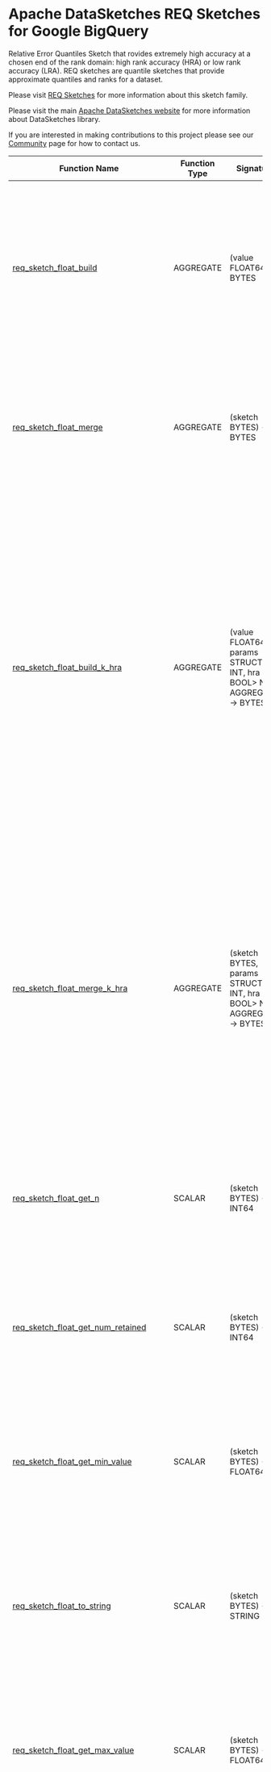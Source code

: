 <!--
    Licensed to the Apache Software Foundation (ASF) under one
    or more contributor license agreements.  See the NOTICE file
    distributed with this work for additional information
    regarding copyright ownership.  The ASF licenses this file
    to you under the Apache License, Version 2.0 (the
    "License"); you may not use this file except in compliance
    with the License.  You may obtain a copy of the License at

      http://www.apache.org/licenses/LICENSE-2.0

    Unless required by applicable law or agreed to in writing,
    software distributed under the License is distributed on an
    "AS IS" BASIS, WITHOUT WARRANTIES OR CONDITIONS OF ANY
    KIND, either express or implied.  See the License for the
    specific language governing permissions and limitations
    under the License.
-->

# Apache DataSketches REQ Sketches for Google BigQuery

Relative Error Quantiles Sketch that rovides extremely high accuracy
at a chosen end of the rank domain: high rank accuracy (HRA) or low
rank accuracy (LRA).
REQ sketches are quantile sketches that provide approximate quantiles
and ranks for a dataset.

Please visit 
[REQ Sketches](https://datasketches.apache.org/docs/REQ/ReqSketch.html) 
for more information about this sketch family.

Please visit the main 
[Apache DataSketches website](https://datasketches.apache.org) 
for more information about DataSketches library.

If you are interested in making contributions to this project please see our 
[Community](https://datasketches.apache.org/docs/Community/) 
page for how to contact us.

| Function Name | Function Type | Signature | Description |
|---|---|---|---|
| [req_sketch_float_build](../req/sqlx/req_sketch_float_build.sqlx) | AGGREGATE | (value FLOAT64) -> BYTES | Creates a sketch that represents the distribution of the given column.<br><br>Param value: the column of FLOAT64 values.<br>Defaults: k = 12, hra = true.<br>Returns: a serialized REQ Sketch as BYTES. |
| [req_sketch_float_merge](../req/sqlx/req_sketch_float_merge.sqlx) | AGGREGATE | (sketch BYTES) -> BYTES | Merges sketches from the given column.<br><br>Param sketch: the column of sketches.<br>Defaults: k = 12, hra = true.<br>Returns: a serialized REQ sketch as BYTES. |
| [req_sketch_float_build_k_hra](../req/sqlx/req_sketch_float_build_k_hra.sqlx) | AGGREGATE | (value FLOAT64, params STRUCT<k INT, hra BOOL> NOT AGGREGATE) -> BYTES | Creates a sketch that represents the distribution of the given column.<br><br>Param value: the column of FLOAT64 values.<br>Param k: the sketch accuracy/size parameter as an even INT in the range \[4, 65534\].<br>Param hra: if true, the high ranks are prioritized for better accuracy. Otherwise the low ranks are prioritized for better accuracy.<br>Returns: a serialized REQ Sketch as BYTES. |
| [req_sketch_float_merge_k_hra](../req/sqlx/req_sketch_float_merge_k_hra.sqlx) | AGGREGATE | (sketch BYTES, params STRUCT<k INT, hra BOOL> NOT AGGREGATE) -> BYTES | Merges sketches from the given column.<br><br>Param sketch: the column of values.<br>Param k: the sketch accuracy/size parameter as an even INT in the range \[4, 65534\].<br>Param hra: if true, the high ranks are prioritized for better accuracy. Otherwise the low ranks are prioritized for better accuracy.<br>Returns: a serialized REQ sketch as BYTES. |
| [req_sketch_float_get_n](../req/sqlx/req_sketch_float_get_n.sqlx) | SCALAR | (sketch BYTES) -> INT64 | Returns the length of the input stream.<br><br>Param sketch: the given sketch as BYTES.<br>Returns: stream length as INT64 |
| [req_sketch_float_get_num_retained](../req/sqlx/req_sketch_float_get_num_retained.sqlx) | SCALAR | (sketch BYTES) -> INT64 | Returns the number of retained items \(samples\) in the sketch.<br><br>Param sketch: the given sketch as BYTES.<br>Returns: number of retained items as INT64 |
| [req_sketch_float_get_min_value](../req/sqlx/req_sketch_float_get_min_value.sqlx) | SCALAR | (sketch BYTES) -> FLOAT64 | Returns the minimum value of the input stream.<br><br>Param sketch: the given sketch as BYTES.<br>Returns: min value as FLOAT64 |
| [req_sketch_float_to_string](../req/sqlx/req_sketch_float_to_string.sqlx) | SCALAR | (sketch BYTES) -> STRING | Returns a summary string that represents the state of the given sketch.<br><br>Param sketch: the given sketch as BYTES.<br>Returns: a string that represents the state of the given sketch. |
| [req_sketch_float_get_max_value](../req/sqlx/req_sketch_float_get_max_value.sqlx) | SCALAR | (sketch BYTES) -> FLOAT64 | Returns the maximum value of the input stream.<br><br>Param sketch: the given sketch as BYTES.<br>Returns: max value as FLOAT64 |
| [req_sketch_float_get_cdf](../req/sqlx/req_sketch_float_get_cdf.sqlx) | SCALAR | (sketch BYTES, split_points ARRAY<FLOAT64>, inclusive BOOL) -> ARRAY<FLOAT64> | Returns an approximation to the Cumulative Distribution Function \(CDF\) <br>of the input stream as an array of cumulative probabilities defined by the given split\_points.<br><br>Param sketch: the given sketch as BYTES.<br><br>Param split\_points: an array of M unique, monotonically increasing values<br>  \(of the same type as the input values to the sketch\)<br>  that divide the input value domain into M\+1 overlapping intervals.<br>  <br>  The start of each interval is below the lowest input value retained by the sketch<br>  \(corresponding to a zero rank or zero probability\).<br>  <br>  The end of each interval is the associated split\-point except for the top interval<br>  where the end is the maximum input value of the stream.<br><br>Param inclusive: if true and the upper boundary of an interval equals a value retained by the sketch, the interval will include that value. <br>  If the lower boundary of an interval equals a value retained by the sketch, the interval will exclude that value.<br><br>  If false and the upper boundary of an interval equals a value retained by the sketch, the interval will exclude that value. <br>  If the lower boundary of an interval equals a value retained by the sketch, the interval will include that value.<br><br>Returns: the CDF as a monotonically increasing FLOAT64 array of M\+1 cumulative probablities on the interval \[0.0, 1.0\].<br>  The top\-most probability of the returned array is always 1.0. |
| [req_sketch_float_get_rank_lower_bound](../req/sqlx/req_sketch_float_get_rank_lower_bound.sqlx) | SCALAR | (sketch BYTES, rank FLOAT64, num_std_dev BYTEINT) -> FLOAT64 | Returns an approximate lower bound of the given normalized rank.<br>Param sketch: the given sketch as BYTES.<br>Param rank: the given rank, a value between 0 and 1.0.<br>Param num\_std\_dev: The returned bounds will be based on the statistical confidence interval determined by the given number of standard deviations<br>  from the returned estimate. This number may be one of {1,2,3}, where 1 represents 68% confidence, 2 represents 95% confidence and 3 represents 99.7% confidence.<br>Returns: an approximate lower bound rank. |
| [req_sketch_float_get_pmf](../req/sqlx/req_sketch_float_get_pmf.sqlx) | SCALAR | (sketch BYTES, split_points ARRAY<FLOAT64>, inclusive BOOL) -> ARRAY<FLOAT64> | Returns an approximation to the Probability Mass Function \(PMF\)<br>of the input stream as an array of probability masses defined by the given split\_points.<br><br>Param sketch: the given sketch as BYTES.<br><br>Param split\_points: an array of M unique, monotonically increasing values <br>  \(of the same type as the input values\)<br>  that divide the input value domain into M\+1 non\-overlapping intervals.<br>  <br>  Each interval except for the end intervals starts with a split\-point and ends with the next split\-point in sequence.<br><br>  The first interval starts below the minimum value of the stream \(corresponding to a zero rank or zero probability\), <br>  and ends with the first split\-point<br><br>  The last \(m\+1\)th interval starts with the last split\-point <br>  and ends above the maximum value of the stream \(corresponding to a rank or probability of 1.0\).<br><br>Param inclusive: if true and the upper boundary of an interval equals a value retained by the sketch, the interval will include that value. <br>  If the lower boundary of an interval equals a value retained by the sketch, the interval will exclude that value.<br><br>  If false and the upper boundary of an interval equals a value retained by the sketch, the interval will exclude that value. <br>  If the lower boundary of an interval equals a value retained by the sketch, the interval will include that value.<br><br>Returns: the PMF as a FLOAT64 array of M\+1 probability masses on the interval \[0.0, 1.0\].<br>  The sum of the probability masses of all \(m\+1\) intervals is 1.0. |
| [req_sketch_float_get_quantile](../req/sqlx/req_sketch_float_get_quantile.sqlx) | SCALAR | (sketch BYTES, rank FLOAT64, inclusive BOOL) -> FLOAT64 | Returns a value from the sketch that is the best approximation to a value from the original stream with the given rank.<br><br>Param sketch: the given sketch in serialized form.<br>Param rank: rank of a value in the hypothetical sorted stream.<br>Param inclusive: if true, the given rank is considered inclusive \(includes weight of a value\)<br>Returns: an approximate quantile associated with the given rank. |
| [req_sketch_float_get_rank_upper_bound](../req/sqlx/req_sketch_float_get_rank_upper_bound.sqlx) | SCALAR | (sketch BYTES, rank FLOAT64, num_std_dev BYTEINT) -> FLOAT64 | Returns an approximate upper bound of the given normalized rank.<br>Param sketch: the given sketch as BYTES.<br>Param rank: the given rank, a value between 0 and 1.0.<br>Param num\_std\_dev: The returned bounds will be based on the statistical confidence interval determined by the given number of standard deviations<br>  from the returned estimate. This number may be one of {1,2,3}, where 1 represents 68% confidence, 2 represents 95% confidence and 3 represents 99.7% confidence.<br>Returns: an approximate upper bound rank. |
| [req_sketch_float_get_rank](../req/sqlx/req_sketch_float_get_rank.sqlx) | SCALAR | (sketch BYTES, value FLOAT64, inclusive BOOL) -> FLOAT64 | Returns an approximation to the normalized rank, on the interval \[0.0, 1.0\], of the given value.<br><br>Param sketch: the given sketch in serialized form.<br>Param value: value to be ranked.<br>Param inclusive: if true the weight of the given value is included into the rank.<br>Returns: an approximate rank of the given value. |

**Examples:**

```sql

# using defaults

create or replace temp table req_sketch(sketch bytes);

insert into req_sketch
(select bqutil.datasketches.req_sketch_float_build(value) from unnest([1,2,3,4,5,6,7,8,9,10]) as value);

insert into req_sketch
(select bqutil.datasketches.req_sketch_float_build(value) from unnest([11,12,13,14,15,16,17,18,19,20]) as value);

select bqutil.datasketches.req_sketch_float_to_string(bqutil.datasketches.req_sketch_float_merge(sketch)) from req_sketch;

# expected 0.5
select bqutil.datasketches.req_sketch_float_get_rank(bqutil.datasketches.req_sketch_float_merge(sketch), 10, true) from req_sketch;

# expected 10
select bqutil.datasketches.req_sketch_float_get_quantile(bqutil.datasketches.req_sketch_float_merge(sketch), 0.5, true) from req_sketch;

# expected 0.5, 0.5
select bqutil.datasketches.req_sketch_float_get_pmf(bqutil.datasketches.req_sketch_float_merge(sketch), [10.0], true) from req_sketch;

# expected 0.5, 1
select bqutil.datasketches.req_sketch_float_get_cdf(bqutil.datasketches.req_sketch_float_merge(sketch), [10.0], true) from req_sketch;

# expected 1
select bqutil.datasketches.req_sketch_float_get_min_value(bqutil.datasketches.req_sketch_float_merge(sketch)) from req_sketch;

# expected 20
select bqutil.datasketches.req_sketch_float_get_max_value(bqutil.datasketches.req_sketch_float_merge(sketch)) from req_sketch;

# expected 20
select bqutil.datasketches.req_sketch_float_get_n(bqutil.datasketches.req_sketch_float_merge(sketch)) from req_sketch;

# expected 20
select bqutil.datasketches.req_sketch_float_get_num_retained(bqutil.datasketches.req_sketch_float_merge(sketch)) from req_sketch;

drop table req_sketch;

# using full signatures

create or replace temp table req_sketch(sketch bytes);

insert into req_sketch
(select bqutil.datasketches.req_sketch_float_build_k_hra(value, struct<int, bool>(10, false)) from unnest([1,2,3,4,5,6,7,8,9,10]) as value);

insert into req_sketch
(select bqutil.datasketches.req_sketch_float_build_k_hra(value, struct<int, bool>(10, false)) from unnest([11,12,13,14,15,16,17,18,19,20]) as value);

select bqutil.datasketches.req_sketch_float_to_string(bqutil.datasketches.req_sketch_float_merge_k_hra(sketch, struct<int, bool>(10, false))) from req_sketch;

drop table req_sketch;
```

